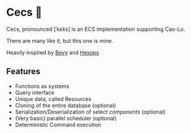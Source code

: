 # Cecs 🍪

Cecs, pronounced [ˈkɛks] is an ECS implementation supporting Cao-Lo.

There are many like it, but this one is mine.

Heavily inspired by [Bevy](https://bevyengine.org/) and [Hexops](https://devlog.hexops.com/2022/lets-build-ecs-part-2-databases/)

## Features

- Functions as systems
- Query interface
- Unique data, called Resources
- Cloning of the entire database (optional)
- Serialization/Deserialization of select _components_ (optional)
- (Very basic) parallel scheduler (optional)
- Deterministic Command execution
